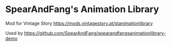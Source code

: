 # SpearAndFang's Animation Library
Mod for Vintage Story
https://mods.vintagestory.at/stanimationlibrary

Used by
https://github.com/SpearAndFang/spearandfangsanimationlibrary-demo
